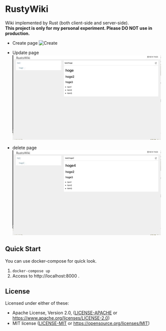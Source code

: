 # RustyWiki
Wiki implemented by Rust (both client-side and server-side).  
**This project is only for my personal experiment. Please DO NOT use in production.**

- Create page
![Create](images/create.gif)

- Update page
![Update](images/update.gif)

- delete page
![Delete](images/delete.gif)

## Quick Start
You can use docker-compose for quick look.

1.  `docker-compose up`
2. Access to http://localhost:8000 .


## License

Licensed under either of these:

 * Apache License, Version 2.0, ([LICENSE-APACHE](LICENSE-APACHE) or
   https://www.apache.org/licenses/LICENSE-2.0)
 * MIT license ([LICENSE-MIT](LICENSE-MIT) or
   https://opensource.org/licenses/MIT)
